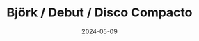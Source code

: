---
title: "Björk / Debut / Disco Compacto"
price: "$25.000"
image: /assets/images/products/bjork-debut-portada.jpg
alt: "Björk / Debut / Disco Compacto"
modal: "bjork-debut-disco-compacto"
categories:
- Todos	
- Música
date: 2024-05-09
excerpt: "Álbum <i>Debut</i>, de Björk, de 1993. El disco tiene algunas marcas muy leves que no impiden que suene perfectamente."
slideshow-images:
- /assets/images/products/bjork-debut-portada.jpg" alt="bjork debut portada
- /assets/images/products/bjork-debut-disco.jpg" alt="bjork debut disco
- /assets/images/products/bjork-debut-libro.jpg" alt="bjork debut disco
- /assets/images/products/bjork-debut-contraportada.jpg" alt="bjork debut contraportada
---